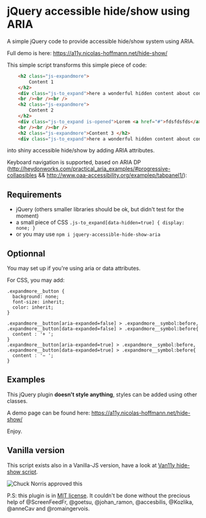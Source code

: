 jQuery accessible hide/show using ARIA
=================================

A simple jQuery code to provide accessible hide/show system using ARIA.

Full demo is here: https://a11y.nicolas-hoffmann.net/hide-show/

This simple script transforms this simple piece of code:

```html
    <h2 class="js-expandmore">
    	Content 1
    </h2> 
    <div class="js-to_expand">here a wonderful hidden content about content 1</div>
    <br /><br /><br />
    <h2 class="js-expandmore">
    	Content 2
    </h2> 
    <div class="js-to_expand is-opened">Lorem <a href="#">fdsfdsfds</a> ipsum about content 2 (opened by default)</div>
    <br /><br /><br />
    <h2 class="js-expandmore">Content 3 </h2>
    <div class="js-to_expand">here a wonderful hidden content about content 3</div>
```

into shiny accessible hide/show by adding ARIA attributes. 

Keyboard navigation is supported, based on ARIA DP (http://heydonworks.com/practical_aria_examples/#progressive-collapsibles && http://www.oaa-accessibility.org/examplep/tabpanel1/):

## Requirements

- jQuery (others smaller libraries should be ok, but didn't test for the moment)
- a small piece of CSS `` .js-to_expand[data-hidden=true] { display: none; } ``
- or you may use ```npm i jquery-accessible-hide-show-aria```

## Optionnal

You may set up if you're using aria or data attributes.

For CSS, you may add:

```
.expandmore__button {
  background: none;
  font-size: inherit;
  color: inherit;
}

.expandmore__button[aria-expanded=false] > .expandmore__symbol:before,
.expandmore__button[data-expanded=false] > .expandmore__symbol:before{
  content : '+ ';
}
.expandmore__button[aria-expanded=true] > .expandmore__symbol:before,
.expandmore__button[data-expanded=true] > .expandmore__symbol:before{
  content : '− ';
}
```

## Examples
 
This jQuery plugin __doesn't style anything__, styles can be added using other classes.

A demo page can be found here: https://a11y.nicolas-hoffmann.net/hide-show/

Enjoy.

## Vanilla version

This script exists also in a Vanilla-JS version, have a look at [Van11y hide-show script](https://van11y.net/accessible-hide-show/).

<img src="https://www.nicolas-hoffmann.net/bordel/chuck-norris1.jpg" alt="Chuck Norris approved this" />

P.S: this plugin is in [MIT license](https://github.com/nico3333fr/jquery-accessible-tabs-aria/blob/master/LICENSE). It couldn't be done without the precious help of @ScreenFeedFr, @goetsu, @johan_ramon, @accesbilis, @Kozlika, @anneCav and @romaingervois.
